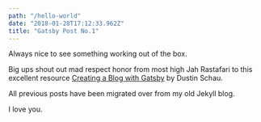 ```yaml
---
path: "/hello-world"
date: "2018-01-28T17:12:33.962Z"
title: "Gatsby Post No.1"
---
```


Always nice to see something working out of the box.

Big ups shout out mad respect honor from most high Jah Rastafari to this excellent resource [Creating a Blog with Gatsby](https://www.gatsbyjs.org/blog/2017-07-19-creating-a-blog-with-gatsby/) by Dustin Schau.

All previous posts have been migrated over from my old Jekyll blog.

I love you.
